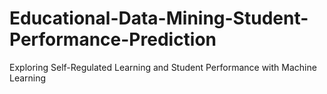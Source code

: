 # Educational-Data-Mining-Student-Performance-Prediction
Exploring Self-Regulated Learning and Student Performance with Machine Learning
